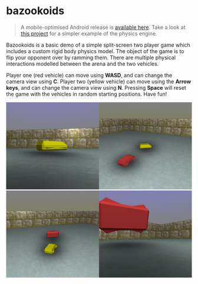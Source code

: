 # bazookoids
> A mobile-optimised Android release is [available here](https://play.google.com/store/apps/details?id=kristianseng.bazookoids). Take a look at [this project](https://github.com/george7378/basic-physics) for a simpler example of the physics engine.

Bazookoids is a basic demo of a simple split-screen two player game which includes a custom rigid body physics model. The object of the game is to flip your opponent over by ramming them. There are multiple physical interactions modelled between the arena and the two vehicles.

Player one (red vehicle) can move using **WASD**, and can change the camera view using **C**. Player two (yellow vehicle) can move using the **Arrow keys**, and can change the camera view using **N**. Pressing **Space** will reset the game with the vehicles in random starting positions. Have fun!

![Chasing](https://github.com/george7378/bazookoids/blob/master/_img/1.png)
![Hit by yellow](https://github.com/george7378/bazookoids/blob/master/_img/2.png)
